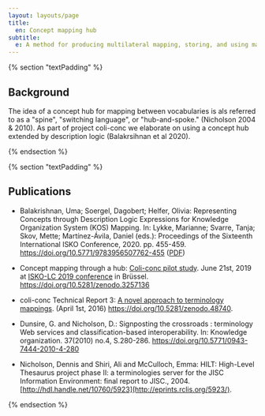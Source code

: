 ```yaml
---
layout: layouts/page
title:
  en: Concept mapping hub
subtitle:
  e: A method for producing multilateral mapping, storing, and using mappings among many KOS.
---
```


{% section "textPadding" %}

## Background

The idea of a concept hub for mapping between vocabularies is als referred to as a "spine", "switching language", or "hub-and-spoke." (Nicholson 2004 & 2010). As part of  project coli-conc we elaborate on using a concept hub extended by description logic (Balakrsihnan et al 2020).

{% endsection %}

{% section "textPadding" %}

## Publications

-   Balakrishnan, Uma; Soergel, Dagobert; Helfer, Olivia:
    Representing Concepts through Description Logic Expressions for Knowledge Organization System (KOS) Mapping.
    In: Lykke, Marianne; Svarre, Tanja; Skov, Mette; Martínez-Ávila, Daniel (eds.):
    Proceedings of the Sixteenth International ISKO Conference, 2020. pp. 455-459.
    <https://doi.org/10.5771/9783956507762-455> ([PDF](https://www.ergon-verlag.de/isko_ko/downloads/aiko_vol_17_2020_51.pdf))

- Concept mapping through a hub: [Coli-conc pilot study](https://isko-lc.org/timetable/event/concept-mapping-through-a-hub-coli-conc-pilot-study/).
June 21st, 2019 at [ISKO-LC 2019 conference](https://isko-lc.org/) in Brüssel.
<https://doi.org/10.5281/zenodo.3257136>

-   coli-conc Technical Report 3: [A novel approach to terminology mappings](https://coli-conc.gbv.de/publications/tr3.html). (April 1st, 2016) <https://doi.org/10.5281/zenodo.48740>.

-   Dunsire, G. and Nicholson, D.: Signposting the crossroads : terminology Web services and classification-based interoperability. In: Knowledge organization. 37(2010) no.4, S.280-286. <https://doi.org/10.5771/0943-7444-2010-4-280>

-   Nicholson, Dennis and Shiri, Ali and McCulloch, Emma: HILT: High-Level Thesaurus project phase II: a terminologies server for the JISC Information Environment: final report to JISC., 2004.    [http://hdl.handle.net/10760/5923](http://eprints.rclis.org/5923/).

{% endsection %}
